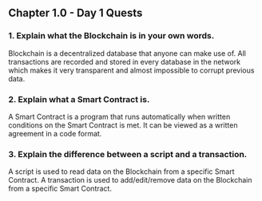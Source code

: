 ## Chapter 1.0 - Day 1 Quests

### 1. Explain what the Blockchain is in your own words.
Blockchain is a decentralized database that anyone can make use of. 
All transactions are recorded and stored in every database in the network which makes it
very transparent and almost impossible to corrupt previous data. 

### 2. Explain what a Smart Contract is.
A Smart Contract is a program that runs automatically when written conditions on the Smart Contract is met. 
It can be viewed as a written agreement in a code format. 

### 3. Explain the difference between a script and a transaction.
A script is used to read data on the Blockchain from a specific Smart Contract.
A transaction is used to add/edit/remove data on the Blockchain from a specific Smart Contract.


